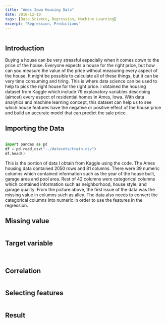 ```yaml
---
title: "Ames Iowa Housing Data"
date: 2018-12-10
tags: [Data Science, Regression, Machine Learning]
excerpt: "Regression, Predictions"
---
```


<img src="{{ site.url }}{{ site.baseurl }}/images/ames/house-sale.jpg" alt="">

## **Introduction**
Buying a house can be very stressful especially when it comes down to the price of the house. Everyone expects a house for the right price, but how can you measure the value of the price without measuring every aspect of the house. It might be possible to calculate all of these things, but it can be very time consuming and tiring. This is where data science can be used to help to pick the right house for the right price. I obtained the housing dataset from Kaggle which include 79 explanatory variables describing (almost) every aspect of residential homes in Ames, Iowa. With data analytics and machine learning concept, this dataset can help us to see which house features have the negative or positive effect of the house price and build an accurate model that can predict the sale price.

## **Importing the Data**
<img src="{{ site.url }}{{ site.baseurl }}/images/ames/data-table.png" alt="">

```python
import pandas as pd
df = pd.read_csv("../datasets/train.csv")
df.head()
```

This is the portion of data I obtain from Kaggle using the code. The Ames housing data contained 2050 rows and 81 columns. There were 39 numeric columns which contained information such as the year of the house built, garage area and pool area. Rest of 42 columns were categorical columns which contained information such as neighborhood, house style, and garage quality. From the picture above, the first issue of the data was the missing value in columns such as alley. The data also needs to convert the categorical columns into numeric in order to use the features in the regression.

## **Missing value**
<img src="{{ site.url }}{{ site.baseurl }}/images/ames/missing-value.png" alt="">

## **Target variable**
<img src="{{ site.url }}{{ site.baseurl }}/images/ames/target-var.png" alt="">


<img src="{{ site.url }}{{ site.baseurl }}/images/ames/log-target-var.png" alt="">


## **Correlation**
<img src="{{ site.url }}{{ site.baseurl }}/images/ames/corr.png" alt="">


## **Selecting features**
<img src="{{ site.url }}{{ site.baseurl }}/images/ames/select.png" alt="">

## **Result**
<img src="{{ site.url }}{{ site.baseurl }}/images/ames/result.png" alt="">
